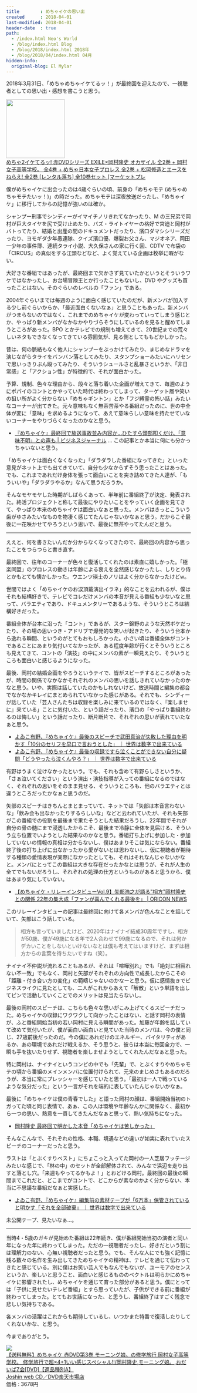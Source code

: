 ```yaml
---
title        : めちゃイケの思い出
created      : 2018-04-01
last-modified: 2018-04-01
header-date  : true
path:
  - /index.html Neo's World
  - /blog/index.html Blog
  - /blog/2018/index.html 2018年
  - /blog/2018/04/index.html 04月
hidden-info:
  original-blog: El Mylar
---
```


2018年3月31日、「めちゃめちゃイケてるッ！」が最終回を迎えたので、一視聴者としての思い出・感想を書こうと思う。

<div class="ad-amazon">
  <div class="ad-amazon-image">
    <a href="https://www.amazon.co.jp/dp/B07G5KJ44L?tag=neos21-22&amp;linkCode=osi&amp;th=1&amp;psc=1">
      <img src="https://m.media-amazon.com/images/I/61pZZ-2K41L._SL160_.jpg" width="160" height="160">
    </a>
  </div>
  <div class="ad-amazon-info">
    <div class="ad-amazon-title">
      <a href="https://www.amazon.co.jp/dp/B07G5KJ44L?tag=neos21-22&amp;linkCode=osi&amp;th=1&amp;psc=1">めちゃ2イケてるッ! 赤DVDシリーズ EXILE×岡村隆史 オカザイル 全2巻 + 岡村女子高等学校。 全4巻 + めちゃ日本女子プロレス 全2巻 + 松岡修造とエースをねらえ! 全2巻 [レンタル落ち] 全10巻セット [マーケットプレ</a>
    </div>
  </div>
</div>

僕がめちゃイケに出会ったのは4歳ぐらいの頃、前身の「めちゃモテ (めちゃめちゃモテたいッ！)」の時だった。めちゃモテは深夜放送だったし、「めちゃイケ」に移行してからの記憶が強いのは確か。

シャンプー刑事でシンディーがイマイチノリきれてなかったり、M の三兄弟で岡村が巨大タイヤを尻で受け止めたり、バズ・ライトイヤーの格好で宮迫と岡村がバトってたり、結婚と出産の間のドキュメントだったり、濱口ダマシシリーズだったり、ヨモギダ少年愚連隊、クイズ濱口優、爆裂お父さん、マジオネア、岡田一少年の事件簿、連続タライ小説、大久保さんの家に行く回、CDTV で布袋の「CIRCUS」の真似をする江頭などなど、よく覚えている企画は枚挙に暇がない。

大好きな番組ではあったが、最終回まで欠かさず見ていたかというとそういうワケではなかったし、お台場冒険王とか行ったこともないし、DVD やグッズも買ったことはない。そのぐらいのレベルの「ファン」である。

2004年ぐらいまでは毎週のように面白く感じていたのだが、新メンバが加入する少し前ぐらいからか、「最近面白くないなぁ」と思うこともあった。新メンバがつまらないのではなく、これまでのめちゃイケが変わっていってしまう感じとか、やっぱり新メンバがなかなかやりづらそうにしているのを見ると醒めてしまうところがあった。BPO とかテレビでの規制も増えてきて、20世紀までの荒々しいネタもできなくなってきている雰囲気が、見る側としてももどかしかった。

昔は、何の脈絡もなく他人にシャンプーをぶっかけてみたり、まじめなドラマを演じながらタライをバンバン落としてみたり、スタンプショーみたいにハリセンで思いっきりぶん殴ってみたり、そういうシュールさと乱暴さというか、「非日常感」と「アクション性」が特徴的で、それが面白かった。

予算、規制、色々な理由から、段々と落ち着いた企画が増えてきて、毎週のようにポパイのコントとかやっていた時代は終わってしまって、ターゲット層や笑いの狙い所がよく分からない「めちゃギントン」とか「フジ縛霊の怖い話」みたいなコーナーが出てきた。元々意味もなく無茶苦茶やる番組だったのに、世の中全体が変に「意味」を求めるようになって、あえて意味らしい意味を持たせていないコーナーをやりづらくなったのかなと思う。

- [『めちゃイケ』最終回で放送事故並み内容か…ひたすら頭部叩くだけ、「意味不明」との声も | ビジネスジャーナル](http://biz-journal.jp/2018/03/post_22850.html) … この記事とか本当に何にも分かっちゃいないと思う。

「めちゃイケは面白くなくなった」「ダラダラした番組になってきた」といった意見がネット上でも出てきていて、自分も少なからずそう思ったことはあった。でも、これまであれだけ身体を張って面白いことを突き詰めてきた人達が、「もういいや」「ダラダラやるか」なんて思うだろうか。

そんなモヤモヤした時期がしばらくあって、半年前に番組終了が決定、発表された。終活プロジェクトと称して最後にやりたいことをやっていく企画を見てきて、やっぱり本来のめちゃイケは面白いなぁと思った。メンバはきっとこういう歯がゆさみたいなものを物凄く感じてたんじゃないかなぁと思う。だからこそ最後に一花咲かせてやろうという思いで、最後に無茶やってたんだと思う。

---

ええと、何を書きたいんだか分からなくなってきたので、最終回の内容から思ったことをつらつらと書き直す。

最終回で、往年のコーナーが色々と復活してくれたのは素直に嬉しかった。「極楽同盟」のプロレスの動きは年齢による衰えを全然感じなかったし、しりとり侍とかもとても懐かしかった。ウエンツ瑛士のノリはよく分からなかったけどw。

世間ではよく「めちゃイケのお涙頂戴演出イラネ」的なことを云われるが、僕はそれも結構好きで、テレビでコレだけメンバの本音が見える番組も少ないなと思って、バラエティであり、ドキュメンタリーであるような、そういうところは結構好きだった。

番組全体が台本に沿った「コント」であるが、スター錦野のような天然ボケだったり、その場の思いつき・アドリブで爆発的な笑いが起きたり、そういう台本から逸れる瞬間、というのがとてもおもしろかった。小さい頃は番組全体がコントであることにあまり気付いてなかったが、ある程度年齢が行くとそういうところも見えてきて、コントの「演技」の中にメンバの素が一瞬見えたり、そういうところも面白いと感じるようになった。

最後、岡村の結婚企画をやろうというテイで、皆がスピーチするところがあったが、時間の関係でなかなかそれぞれのメンバの思いを話しきれていなかったのかなと思う。いや、実際は話していたのかもしれないけど、放送時間と編集の都合でなかなかキレイにまとめられていなかった感じがある。それでも、シンディーが話していた「芸人さんたちは収録を楽しみに来ているのではなく、『楽しませに』来ている」ことに気付いた、という話だったり、濱口の「やっぱり番組終わるのは悔しい」という話だったり、断片断片で、それぞれの思いが表れていたなぁと思う。

- [よゐこ有野、『めちゃイケ』最後のスピーチで武田真治が失敗した理由を明かす「10分のセリフを早口で言おうとした」 ｜ 世界は数字で出来ている](http://numbers2007.blog123.fc2.com/blog-entry-19800.html)
- [よゐこ有野、『めちゃイケ』最後の収録ですら泣くことができない自分に疑問「どうやったら泣くんやろ？」 ｜ 世界は数字で出来ている](http://numbers2007.blog123.fc2.com/blog-entry-19800.html?no=19799)

有野はうまく泣けなかったという。でも、それも含めて有野らしさというか、「さぁ泣いてください」という演出・演技指導が入っての番組になるのではなく、それぞれの思いをそのまま見せる、そういうところも、他のバラエティとは違うところだったかなぁと思うのだ。

矢部のスピーチはきちんとまとまっていて、ネットでは「矢部は本音言わないな」「飲み会も出なかったりするらしいな」などと云われていたが、それも矢部がこの番組での役割を最後まで果たそうとした結果だろうし、22年間でそれが自分の骨の髄にまで浸透したからこそ、最後まで冷静に全体を見届ける、そういう立ち位置でいようとした結果なのかなと思う。番組打ち上げに参加した・参加していないの情報の真相は分からないし、僕はあまりそこは気にならない。番組終了後の打ち上げに出なかったから愛がないとは思わないし、仮に視聴者が期待する種類の愛情表現が実際になかったとしても、それはそれなんじゃないかなと。メンバにとってこの番組は大きな存在だったかなとは思うが、それが人生の全てでもないだろうし、それぞれの処理の仕方というものがあると思うから、僕はあまり気にしていない。

- [【めちゃイケ・リレーインタビューVol.9】矢部浩之が語る"相方"岡村隆史との関係 22年の集大成「ファンが喜んでくれる最後を」 | ORICON NEWS](https://www.oricon.co.jp/special/50934/)

このリレーインタビューの記事は最終回に向けて各メンバが色んなことを話していて、矢部はこう話している。

> 相方も言っていましたけど、2020年はナイナイ結成30周年ですし、相方が50歳、僕が49歳になる年で2人合わせて99歳になるので、それは何かデカいことをしないといけないなとは僕も考えてはいますけど、まずは相方からの言葉を待ちたいですね（笑）。

ナイナイ不仲説が流れることもあるが、それは「喧嘩別れ」でも「絶対に相容れない不一致」でもなく、岡村と矢部がそれぞれの方向性で成長したからこその「距離・付き合い方の変化」の範疇じゃないのかなーと思う。仮に感情抜きでビジネスライクに見たとしても、二人がこれからあえて「解散」という単語を出してピンで活動していくことでのメリットは見当たらないし。

最後の岡村のスピーチは、こちらも色々な思いがこみ上げてくるスピーチだった。めちゃイケの収録にワクワクして向かったことはない、と話す岡村の表情が、ふと番組開始当初の若い岡村に見える瞬間があった。加藤が年齢を話していて改めて気付いたが、僕が面白い面白いと見ていた当時のメンバは、今の僕と同じ、27歳前後だったのだ。今の僕にあれだけのエネルギー、バイタリティがあるか、あの環境であれだけ戦えるか、そう思うと、彼らは本当に毎回全力で、一瞬も手を抜いたりせず、視聴者を楽しませようとしてくれたんだなぁと思った。

特に岡村は、ナイナイというコンビの中でも「先輩」で、とぶくすりやめちゃモテの頃から番組のメインメンバに位置付けられて、元来のまじめさもあるのだろうが、本当に常にプレッシャーを感じていたと思う。「最初は一人で戦っているような気分だった」という一言がそれを端的に表していたんじゃないかなぁ。

最後に「めちゃイケは僕の青春でした」と語った岡村の顔は、番組開始当初のトガってた頃と同じ表情で、あぁ、この人は環境や年齢なんかに関係なく、最初から一つの思い、熱意を一貫してきたんだなぁと思って、熱い気持ちになった。

- [岡村隆史 最終回で明かした本音「めちゃイケは苦しかった」](http://blogos.com/article/287468/)

そんなこんなで、それぞれの性格、本職、境遇などの違いが如実に表れていたスピーチのコーナーだったと思う。

ラストは「とぶくすりベスト」にちょこっと入ってた岡村の一人芝居フッテージみたいな感じで、「林の中」のセットが全部解体されて、みんなで浜辺を走り出すと落とし穴。「来週もやってるかもよ！」とおどける岡村。最終回の最後の瞬間までこれだと、どこまでがコントで、どこからが素なのかよく分からない、本当に不思議な番組だなぁと実感した。

- [よゐこ有野、『めちゃイケ』編集前の素材テープが「6万本」保管されていると明かす「それを全部破棄」 ｜ 世界は数字で出来ている](http://numbers2007.blog123.fc2.com/blog-entry-19802.html)

未公開テープ、見たいなぁ…。

---

当時4・5歳のガキが見始めた番組は22年続き、僕が番組開始当初の演者と同い年になった年に終わってしまった。ただの一視聴者だったし、好きだという割には理解力のない、心無い視聴者だったと思う。でも、そんな人にでも強く記憶に残る数々の名作を生み出してきためちゃイケの精神は、テレビを通じて伝わってきたと感じている。別に僕はお笑い芸人でもなんでもないが、ユーモアのセンスというか、楽しいと思うこと、面白いと感じるもののベクトルは明らかにめちゃイケに影響されたし、めちゃイケを通じて育った部分があると思う。僕にとっては「子供に見せたいテレビ番組」とすら思っていたが、子供ができる前に番組が終わってしまった。とてもお世話になった、と思うし、番組終了はすごく残念で悲しい気持ちである。

各メンバの活躍はこれからも期待しているし、いつかまた特番で復活したりしてくれないかな、と思う。

今までありがとう。

<div class="ad-rakuten">
  <div class="ad-rakuten-image">
    <a href="https://hb.afl.rakuten.co.jp/hgc/g00qco52.waxycbe1.g00qco52.waxydb45/?pc=https%3A%2F%2Fitem.rakuten.co.jp%2Fjoshin-cddvd%2F4571366498276%2F&amp;m=http%3A%2F%2Fm.rakuten.co.jp%2Fjoshin-cddvd%2Fi%2F10457014%2F">
      <img src="https://thumbnail.image.rakuten.co.jp/@0_mall/joshin-cddvd/cabinet/276/yrbj-30019.jpg?_ex=128x128">
    </a>
  </div>
  <div class="ad-rakuten-info">
    <div class="ad-rakuten-title">
      <a href="https://hb.afl.rakuten.co.jp/hgc/g00qco52.waxycbe1.g00qco52.waxydb45/?pc=https%3A%2F%2Fitem.rakuten.co.jp%2Fjoshin-cddvd%2F4571366498276%2F&amp;m=http%3A%2F%2Fm.rakuten.co.jp%2Fjoshin-cddvd%2Fi%2F10457014%2F">【送料無料】めちゃイケ 赤DVD第3巻 モーニング娘。の修学旅行 岡村女子高等学校。 修学旅行で超×4+1いい感じスペシャル!!/岡村隆史,モーニング娘。,おだいばZ会[DVD]【返品種別A】</a>
    </div>
    <div class="ad-rakuten-shop">
      <a href="https://hb.afl.rakuten.co.jp/hgc/g00qco52.waxycbe1.g00qco52.waxydb45/?pc=https%3A%2F%2Fwww.rakuten.co.jp%2Fjoshin-cddvd%2F&amp;m=http%3A%2F%2Fm.rakuten.co.jp%2Fjoshin-cddvd%2F">Joshin web CD／DVD楽天市場店</a>
    </div>
    <div class="ad-rakuten-price">価格 : 3678円</div>
  </div>
</div>
